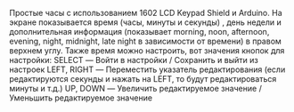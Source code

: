 Простые часы с использованием 1602 LCD Keypad Shield и Arduino. На экране показывается время (часы, минуты и секунды) , день недели и дополнительная информация (показывает morning, noon, afternoon, evening, night, midnight, late night в зависимости от времени) в правом верхнем углу. Также время можно настроить, вот значения кнопок для настройки:
SELECT — Войти в настройки / Сохранить и выйти из настроек
LEFT, RIGHT — Переместить указатель редактирования (если редактируются секунды и нажать на LEFT, то будут редактироваться минуты и т.д.)
UP, DOWN — Увеличить редактируемое значение / Уменьшить редактируемое значение